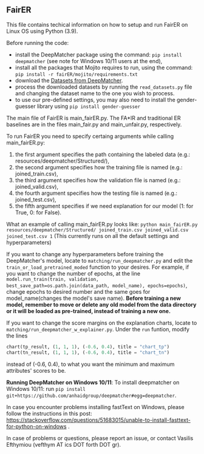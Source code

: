 ## FairER

This file contains techical information on how to setup and run FairER on Linux OS using Python (3.9).

Before running the code: 
* install the DeepMatcher package using the command: `pip install deepmatcher` (see note for Windows 10/11 users at the end), 
* install all the packages that Mojito requires to run, using the command: `pip install -r fairER/mojito/requirements.txt`
* download the [Datasets from DeepMatcher](https://github.com/anhaidgroup/deepmatcher/blob/master/Datasets.md).
* process the downloaded datasets by running the `read_datasets.py` file and changing the dataset name to the one you wish to process.
* to use our pre-defined settings, you may also need to install the gender-guesser library using `pip install gender-guesser`

The main file of FairER is main_fairER.py. The FA*IR and traditional ER baselines are in the files main_fair.py and main_unfair.py, respectively.

To run FairER you need to specify certaing arguments while calling main_fairER.py:
1. the first argument specifies the path containing the labeled data (e.g.: resources/deepmatcher/Structured/),
2. the second argument specifies how the training file is named (e.g.: joined_train.csv),
3. the third argument specifies how the validation file is named (e.g.: joined_valid.csv),
4. the fourth argument specifies how the testing file is named (e.g.: joined_test.csv),
5. the fifth argument specifies if we need explanation for our model (1: for True, 0: for False).

What an example of calling main_fairER.py looks like:
`python main_fairER.py resources/deepmatcher/Structured/ joined_train.csv joined_valid.csv joined_test.csv 1`
(This currently runs on all the default settings and hyperparameters)

If you want to change any hyperparameters before training the DeepMatcher's model, locate to `matching/run_deepmatcher.py` and edit the `train_or_load_pretrained_moded` function to your desires.
For example, if you want to change the number of epochs, at the line `model.run_train(train, validation, best_save_path=os.path.join(data_path, model_name), epochs=epochs)`, change epochs to desired number and the same goes for model_name(changes the model's save name).
**Before training a new model, remember to move or delete any old model from the data directory or it will be loaded as pre-trained, instead of training a new one.**

If you want to change the score margins on the explanation charts, locate to `matching/run_deepmatcher_w_explainer.py`. Under the `run` funtion, modify the lines 
```Python
chart(tp_result, (1, 1, 1), (-0.6, 0.4), title = "chart_tp")
chart(tn_result, (1, 1, 1), (-0.6, 0.4), title = "chart_tn")
```
instead of (-0.6, 0.4), to what you want the minimum and maximum attributes' scores to be.

**Running DeepMatcher on Windows 10/11**: To install deepmatcher on Windows 10/11: run `pip install git+https://github.com/anhaidgroup/deepmatcher#egg=deepmatcher`. <br/>
<!-- Also update deepmatcher/data/field.py, and two more files in the same folder to "from torchtext.legacy import data".  -->
In case you encounter problems installing fastText on Windows, please follow the instructions in this post: https://stackoverflow.com/questions/51683015/unable-to-install-fasttext-for-python-on-windows .



In case of problems or questions, please report an issue, or contact Vasilis Efthymiou (vefthym AT ics DOT forth DOT gr).
